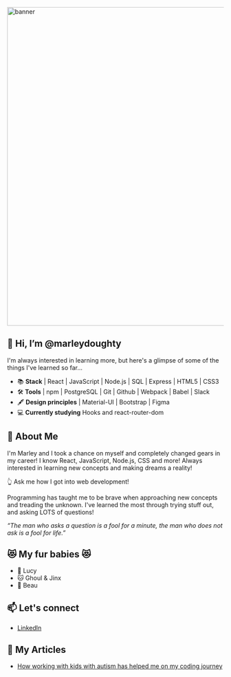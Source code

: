 <img width="741" alt="banner" src="https://user-images.githubusercontent.com/90815506/151240520-c8eae335-4347-4eb2-9863-21c8b0a7442c.png">

## 👋 Hi, I’m @marleydoughty

I'm always interested in learning more, but here's a glimpse of some of the things I've learned so far...

- 📚 **Stack** | React | JavaScript | Node.js | SQL | Express | HTML5 | CSS3 
- 🛠️ **Tools** | npm | PostgreSQL | Git | Github | Webpack | Babel | Slack 
- 🖋️ **Design principles** | Material-UI | Bootstrap | Figma
- 💻 **Currently studying** Hooks and react-router-dom

## 💬 About Me

I'm Marley and I took a chance on myself and completely changed gears in my career! I know React, JavaScript, Node.js, CSS and more! Always interested in learning new concepts and making dreams a reality!

👆 Ask me how I got into web development!

Programming has taught me to be brave when approaching new concepts and treading the unknown. I've learned the most through trying stuff out, and asking LOTS of questions! 

*“The man who asks a question is a fool for a minute, the man who does not ask is a fool for life.”*

## 😻 My fur babies 😻

- 🐶 Lucy 
- 🐱 Ghoul & Jinx
- 🐠 Beau 

## 📫 Let's connect

- [LinkedIn](https://www.linkedin.com/in/marley-doughty/)

## 📰 My Articles

- [How working with kids with autism has helped me on my coding journey](https://www.linkedin.com/pulse/how-working-kids-autism-has-helped-me-my-coding-journey-doughty/)


<!---
marleydoughty/marleydoughty is a ✨ special ✨ repository because its `README.md` (this file) appears on your GitHub profile.
You can click the Preview link to take a look at your changes.
--->
